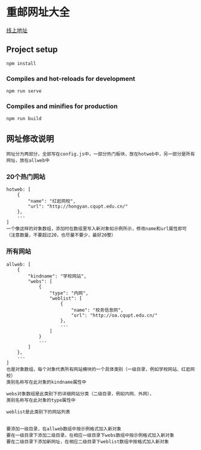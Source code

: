 # 重邮网址大全

[线上地址](https://hongyan.cqupt.edu.cn/websites/)

## Project setup
```
npm install
```

### Compiles and hot-reloads for development
```
npm run serve
```

### Compiles and minifies for production
```
npm run build
```

## 网址修改说明
```
网址分为两部分，全部写在config.js中，一部分热门板块，放在hotweb中，另一部分是所有网址，放在allweb中
```

### 20个热门网站
```
hotweb: [
    {
        "name": "红岩网校",
        "url": "http://hongyan.cqupt.edu.cn/"
    }, 
    ···
]
一个像这样的对象数组，添加时在数组里写入新对象如示例所示，修改name和url属性即可
（注意数量，不要超过20，也尽量不要少，最好20整）
```

### 所有网站
```
allweb: [
    {
        "kindname": "学校网站",
        "webs": [
            {
                "type": "内网",
                "weblist": [
                    {
                        "name": "校务信息网",
                        "url": "http://oa.cqupt.edu.cn/"
                    },
                    ···
                ]
            }
            ···
        ]
    },
    ···
]
也是对象数组，每个对象代表所有网站模块的一个具体类别（一级目录，例如学校网站、红岩网校）
类别名称写在此对象的kindname属性中

webs对象数组是此类别下的详细网站分类（二级目录，例如内网、外网），
类别名称写在此对象的type属性中

weblist是此类别下的网站列表


要添加一级目录，在allweb数组中按示例格式加入新对象
要在一级目录下添加二级目录，在相应一级目录下webs数组中按示例格式加入新对象
要在二级目录下添加新网址，在相应二级目录下weblist数组中按格式加入新对象

```
